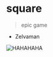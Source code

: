 # square

> epic game 
 - Zelvaman

![HAHAHAHA](https://c.tenor.com/VFFJ8Ei3C2IAAAAM/rickroll-rick.gif)

